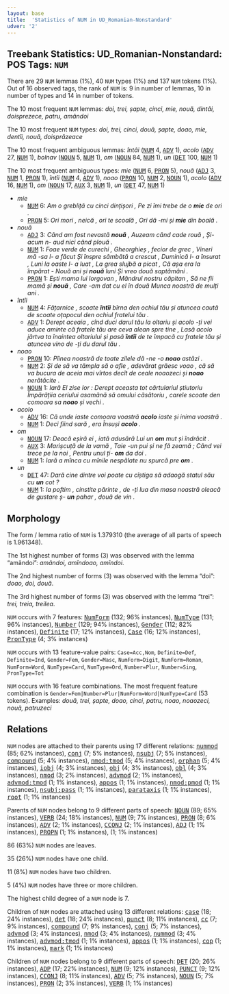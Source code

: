```yaml
---
layout: base
title:  'Statistics of NUM in UD_Romanian-Nonstandard'
udver: '2'
---
```


## Treebank Statistics: UD_Romanian-Nonstandard: POS Tags: `NUM`

There are 29 `NUM` lemmas (1%), 40 `NUM` types (1%) and 137 `NUM` tokens (1%).
Out of 16 observed tags, the rank of `NUM` is: 9 in number of lemmas, 10 in number of types and 14 in number of tokens.

The 10 most frequent `NUM` lemmas: <em>doi, trei, șapte, cinci, mie, nouă, dintâi, doisprezece, patru, amândoi</em>

The 10 most frequent `NUM` types:  <em>doi, trei, cinci, două, șapte, doao, mie, dentîi, nouă, doisprăzeace</em>

The 10 most frequent ambiguous lemmas: <em>întâi</em> (<tt><a href="ro_nonstandard-pos-NUM.html">NUM</a></tt> 4, <tt><a href="ro_nonstandard-pos-ADV.html">ADV</a></tt> 1), <em>acolo</em> (<tt><a href="ro_nonstandard-pos-ADV.html">ADV</a></tt> 27, <tt><a href="ro_nonstandard-pos-NUM.html">NUM</a></tt> 1), <em>bolnav</em> (<tt><a href="ro_nonstandard-pos-NOUN.html">NOUN</a></tt> 5, <tt><a href="ro_nonstandard-pos-NUM.html">NUM</a></tt> 1), <em>om</em> (<tt><a href="ro_nonstandard-pos-NOUN.html">NOUN</a></tt> 84, <tt><a href="ro_nonstandard-pos-NUM.html">NUM</a></tt> 1), <em>un</em> (<tt><a href="ro_nonstandard-pos-DET.html">DET</a></tt> 100, <tt><a href="ro_nonstandard-pos-NUM.html">NUM</a></tt> 1)

The 10 most frequent ambiguous types:  <em>mie</em> (<tt><a href="ro_nonstandard-pos-NUM.html">NUM</a></tt> 6, <tt><a href="ro_nonstandard-pos-PRON.html">PRON</a></tt> 5), <em>nouă</em> (<tt><a href="ro_nonstandard-pos-ADJ.html">ADJ</a></tt> 3, <tt><a href="ro_nonstandard-pos-NUM.html">NUM</a></tt> 1, <tt><a href="ro_nonstandard-pos-PRON.html">PRON</a></tt> 1), <em>întîi</em> (<tt><a href="ro_nonstandard-pos-NUM.html">NUM</a></tt> 4, <tt><a href="ro_nonstandard-pos-ADV.html">ADV</a></tt> 1), <em>noao</em> (<tt><a href="ro_nonstandard-pos-PRON.html">PRON</a></tt> 10, <tt><a href="ro_nonstandard-pos-NUM.html">NUM</a></tt> 2, <tt><a href="ro_nonstandard-pos-NOUN.html">NOUN</a></tt> 1), <em>acolo</em> (<tt><a href="ro_nonstandard-pos-ADV.html">ADV</a></tt> 16, <tt><a href="ro_nonstandard-pos-NUM.html">NUM</a></tt> 1), <em>om</em> (<tt><a href="ro_nonstandard-pos-NOUN.html">NOUN</a></tt> 17, <tt><a href="ro_nonstandard-pos-AUX.html">AUX</a></tt> 3, <tt><a href="ro_nonstandard-pos-NUM.html">NUM</a></tt> 1), <em>un</em> (<tt><a href="ro_nonstandard-pos-DET.html">DET</a></tt> 47, <tt><a href="ro_nonstandard-pos-NUM.html">NUM</a></tt> 1)


* <em>mie</em>
  * <tt><a href="ro_nonstandard-pos-NUM.html">NUM</a></tt> 6: <em>Am o grebliță cu cinci dințișori , Pe zi îmi trebe de o <b>mie</b> de ori .</em>
  * <tt><a href="ro_nonstandard-pos-PRON.html">PRON</a></tt> 5: <em>Ori mori , neică , ori te scoală , Ori dă -mi și <b>mie</b> din boală .</em>
* <em>nouă</em>
  * <tt><a href="ro_nonstandard-pos-ADJ.html">ADJ</a></tt> 3: <em>Când am fost nevastă <b>nouă</b> , Auzeam când cade rouă , Și- acum n- aud nici când plouă .</em>
  * <tt><a href="ro_nonstandard-pos-NUM.html">NUM</a></tt> 1: <em>Foae verde de curechi , Gheorghieș , fecior de grec , Vineri mă -sa l- a făcut Și înspre sâmbătă a crescut , Duminică l- a însurat , Luni la oaste l- a luat , La grea slujbă a picat , Că așa era la împărat - Nouă ani și <b>nouă</b> luni Și vreo două saptămâni .</em>
  * <tt><a href="ro_nonstandard-pos-PRON.html">PRON</a></tt> 1: <em>Ești mama lui Iorgovan , Mândrul nostru căpitan , Să ne fii mamă și <b>nouă</b> , Care -am dat cu el în două Munca noastră de mulți ani .</em>
* <em>întîi</em>
  * <tt><a href="ro_nonstandard-pos-NUM.html">NUM</a></tt> 4: <em>Fățarnice , scoate <b>întîi</b> bîrna den ochiul tău și atuncea caută de scoate oțapocul den ochiul fratelui tău .</em>
  * <tt><a href="ro_nonstandard-pos-ADV.html">ADV</a></tt> 1: <em>Derept aceaia , cînd duci darul tău la oltariu și acolo -ți vei aduce aminte că fratele tău are ceva alean spre tine , Lasă acolo jărtva ta înaintea oltariului și pasă <b>întîi</b> de te împacă cu fratele tău și atuncea vino de -ți du darul tău .</em>
* <em>noao</em>
  * <tt><a href="ro_nonstandard-pos-PRON.html">PRON</a></tt> 10: <em>Pîinea noastră de toate zilele dă -ne -o <b>noao</b> astăzi .</em>
  * <tt><a href="ro_nonstandard-pos-NUM.html">NUM</a></tt> 2: <em>Și de să va tămpla să o afle , adevărat grăesc voao , că să va bucura de aceia mai vîrtos decît de ceale noaozeci și <b>noao</b> nerătăcite .</em>
  * <tt><a href="ro_nonstandard-pos-NOUN.html">NOUN</a></tt> 1: <em>Iară El zise lor : Derept aceasta tot cărtulariul știutoriu Împărățiia ceriului asamănă să omului căsătoriu , carele scoate den comoara sa <b>noao</b> și vechi .</em>
* <em>acolo</em>
  * <tt><a href="ro_nonstandard-pos-ADV.html">ADV</a></tt> 16: <em>Că unde iaste comoara voastră <b>acolo</b> iaste și inima voastră .</em>
  * <tt><a href="ro_nonstandard-pos-NUM.html">NUM</a></tt> 1: <em>Deci fiind sară , era Însuși <b>acolo</b> .</em>
* <em>om</em>
  * <tt><a href="ro_nonstandard-pos-NOUN.html">NOUN</a></tt> 17: <em>Deacă eșiră ei , iată adusără Lui un <b>om</b> mut și îndrăcit .</em>
  * <tt><a href="ro_nonstandard-pos-AUX.html">AUX</a></tt> 3: <em>Marișcuță de la vamă , Taie -un pui și ne fă zeamă ; Când vei trece pe la noi , Pentru unul ți- <b>om</b> da doi .</em>
  * <tt><a href="ro_nonstandard-pos-NUM.html">NUM</a></tt> 1: <em>Iară a mînca cu mînile nespălate nu spurcă pre <b>om</b> .</em>
* <em>un</em>
  * <tt><a href="ro_nonstandard-pos-DET.html">DET</a></tt> 47: <em>Dară cine dintre voi poate cu cîștiga să adaogă statul său cu <b>un</b> cot ?</em>
  * <tt><a href="ro_nonstandard-pos-NUM.html">NUM</a></tt> 1: <em>Ia poftim , cinstite părinte , de -ți lua din masa noastră oleacă de gustare ș- <b>un</b> pahar , două de vin .</em>

## Morphology

The form / lemma ratio of `NUM` is 1.379310 (the average of all parts of speech is 1.961348).

The 1st highest number of forms (3) was observed with the lemma “amândoi”: <em>amândoi, amîndoao, amîndoi</em>.

The 2nd highest number of forms (3) was observed with the lemma “doi”: <em>doao, doi, două</em>.

The 3rd highest number of forms (3) was observed with the lemma “trei”: <em>trei, treia, treilea</em>.

`NUM` occurs with 7 features: <tt><a href="ro_nonstandard-feat-NumForm.html">NumForm</a></tt> (132; 96% instances), <tt><a href="ro_nonstandard-feat-NumType.html">NumType</a></tt> (131; 96% instances), <tt><a href="ro_nonstandard-feat-Number.html">Number</a></tt> (129; 94% instances), <tt><a href="ro_nonstandard-feat-Gender.html">Gender</a></tt> (112; 82% instances), <tt><a href="ro_nonstandard-feat-Definite.html">Definite</a></tt> (17; 12% instances), <tt><a href="ro_nonstandard-feat-Case.html">Case</a></tt> (16; 12% instances), <tt><a href="ro_nonstandard-feat-PronType.html">PronType</a></tt> (4; 3% instances)

`NUM` occurs with 13 feature-value pairs: `Case=Acc,Nom`, `Definite=Def`, `Definite=Ind`, `Gender=Fem`, `Gender=Masc`, `NumForm=Digit`, `NumForm=Roman`, `NumForm=Word`, `NumType=Card`, `NumType=Ord`, `Number=Plur`, `Number=Sing`, `PronType=Tot`

`NUM` occurs with 16 feature combinations.
The most frequent feature combination is `Gender=Fem|Number=Plur|NumForm=Word|NumType=Card` (53 tokens).
Examples: <em>două, trei, șapte, doao, cinci, patru, noao, noaozeci, nouă, patruzeci</em>


## Relations

`NUM` nodes are attached to their parents using 17 different relations: <tt><a href="ro_nonstandard-dep-nummod.html">nummod</a></tt> (85; 62% instances), <tt><a href="ro_nonstandard-dep-conj.html">conj</a></tt> (7; 5% instances), <tt><a href="ro_nonstandard-dep-nsubj.html">nsubj</a></tt> (7; 5% instances), <tt><a href="ro_nonstandard-dep-compound.html">compound</a></tt> (5; 4% instances), <tt><a href="ro_nonstandard-dep-nmod-tmod.html">nmod:tmod</a></tt> (5; 4% instances), <tt><a href="ro_nonstandard-dep-orphan.html">orphan</a></tt> (5; 4% instances), <tt><a href="ro_nonstandard-dep-iobj.html">iobj</a></tt> (4; 3% instances), <tt><a href="ro_nonstandard-dep-obj.html">obj</a></tt> (4; 3% instances), <tt><a href="ro_nonstandard-dep-obl.html">obl</a></tt> (4; 3% instances), <tt><a href="ro_nonstandard-dep-nmod.html">nmod</a></tt> (3; 2% instances), <tt><a href="ro_nonstandard-dep-advmod.html">advmod</a></tt> (2; 1% instances), <tt><a href="ro_nonstandard-dep-advmod-tmod.html">advmod:tmod</a></tt> (1; 1% instances), <tt><a href="ro_nonstandard-dep-appos.html">appos</a></tt> (1; 1% instances), <tt><a href="ro_nonstandard-dep-nmod-pmod.html">nmod:pmod</a></tt> (1; 1% instances), <tt><a href="ro_nonstandard-dep-nsubj-pass.html">nsubj:pass</a></tt> (1; 1% instances), <tt><a href="ro_nonstandard-dep-parataxis.html">parataxis</a></tt> (1; 1% instances), <tt><a href="ro_nonstandard-dep-root.html">root</a></tt> (1; 1% instances)

Parents of `NUM` nodes belong to 9 different parts of speech: <tt><a href="ro_nonstandard-pos-NOUN.html">NOUN</a></tt> (89; 65% instances), <tt><a href="ro_nonstandard-pos-VERB.html">VERB</a></tt> (24; 18% instances), <tt><a href="ro_nonstandard-pos-NUM.html">NUM</a></tt> (9; 7% instances), <tt><a href="ro_nonstandard-pos-PRON.html">PRON</a></tt> (8; 6% instances), <tt><a href="ro_nonstandard-pos-ADV.html">ADV</a></tt> (2; 1% instances), <tt><a href="ro_nonstandard-pos-CCONJ.html">CCONJ</a></tt> (2; 1% instances), <tt><a href="ro_nonstandard-pos-ADJ.html">ADJ</a></tt> (1; 1% instances), <tt><a href="ro_nonstandard-pos-PROPN.html">PROPN</a></tt> (1; 1% instances),  (1; 1% instances)

86 (63%) `NUM` nodes are leaves.

35 (26%) `NUM` nodes have one child.

11 (8%) `NUM` nodes have two children.

5 (4%) `NUM` nodes have three or more children.

The highest child degree of a `NUM` node is 7.

Children of `NUM` nodes are attached using 13 different relations: <tt><a href="ro_nonstandard-dep-case.html">case</a></tt> (18; 24% instances), <tt><a href="ro_nonstandard-dep-det.html">det</a></tt> (18; 24% instances), <tt><a href="ro_nonstandard-dep-punct.html">punct</a></tt> (8; 11% instances), <tt><a href="ro_nonstandard-dep-cc.html">cc</a></tt> (7; 9% instances), <tt><a href="ro_nonstandard-dep-compound.html">compound</a></tt> (7; 9% instances), <tt><a href="ro_nonstandard-dep-conj.html">conj</a></tt> (5; 7% instances), <tt><a href="ro_nonstandard-dep-advmod.html">advmod</a></tt> (3; 4% instances), <tt><a href="ro_nonstandard-dep-nmod.html">nmod</a></tt> (3; 4% instances), <tt><a href="ro_nonstandard-dep-nummod.html">nummod</a></tt> (3; 4% instances), <tt><a href="ro_nonstandard-dep-advmod-tmod.html">advmod:tmod</a></tt> (1; 1% instances), <tt><a href="ro_nonstandard-dep-appos.html">appos</a></tt> (1; 1% instances), <tt><a href="ro_nonstandard-dep-cop.html">cop</a></tt> (1; 1% instances), <tt><a href="ro_nonstandard-dep-mark.html">mark</a></tt> (1; 1% instances)

Children of `NUM` nodes belong to 9 different parts of speech: <tt><a href="ro_nonstandard-pos-DET.html">DET</a></tt> (20; 26% instances), <tt><a href="ro_nonstandard-pos-ADP.html">ADP</a></tt> (17; 22% instances), <tt><a href="ro_nonstandard-pos-NUM.html">NUM</a></tt> (9; 12% instances), <tt><a href="ro_nonstandard-pos-PUNCT.html">PUNCT</a></tt> (9; 12% instances), <tt><a href="ro_nonstandard-pos-CCONJ.html">CCONJ</a></tt> (8; 11% instances), <tt><a href="ro_nonstandard-pos-ADV.html">ADV</a></tt> (5; 7% instances), <tt><a href="ro_nonstandard-pos-NOUN.html">NOUN</a></tt> (5; 7% instances), <tt><a href="ro_nonstandard-pos-PRON.html">PRON</a></tt> (2; 3% instances), <tt><a href="ro_nonstandard-pos-VERB.html">VERB</a></tt> (1; 1% instances)

